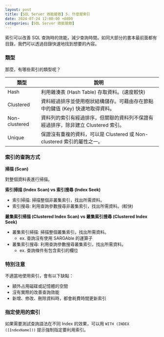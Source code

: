```yaml
---
layout: post
title: [SQL Server 效能搶救] 5. 什麼是索引
date: 2024-07-24 12:00:00 +0800
categories: [SQL Server 效能搶救]
--- 
```


索引可以改善 SQL 查詢時的效能，減少查詢時間。如同大部分的書本最前面都有目錄，我們可以透過目錄快速地找到想要的內容。

### 類型

那麼，有哪些索引的類型呢？  

| 類型 | 說明 |
| --- | --- |
| Hash | 利用雜湊表 (Hash Table) 存取資料。(速度較快) |
| Clustered | 資料經過排序並使用樹狀結構儲存。可藉由存在節點中的鍵值 (Key) 快速地取得資料。 |
| Non-clustered | 資料列的索引有經過排序，但關聯的資料列不保證有經過排序，除非建立 Clustered 索引。|
| Unique | 保證沒有重複的資料，可以是 Clustered 或 Non-clustered 索引的屬性之一。|

### 索引的查詢方式

**掃描 (Scan)**

對整個資料表進行掃描。

**索引掃描 (Index Scan) vs 索引搜尋 (Index Seek)**

- 索引掃描: 掃描整個非叢集索引，找出所需資料。
- 索引搜尋: 利用查詢參數搜尋非叢集索引，找出所需資料。(較快)

**叢集索引掃描 (Clustered Index Scan) vs 叢集索引搜尋 (Clustered Index Seek)**

- 叢集索引掃描: 掃描整個叢集索引，找出所需資料。
  - ex. 查詢沒有使用 SARGAble 的運算子
- 叢集索引搜尋: 利用查詢參數搜尋叢集索引，找出所需資料。
  - ex. 查詢條件有包含索引的欄位

### 特別注意

不適當地使用索引，會有以下缺點：

- 額外占用磁碟或記憶體的空間
- 沒有實際的改善查詢效能
- 新增、修改、刪除資料時，都會耗費時間更新索引

### 指定使用的索引

如果需要測試查詢語法在不同 Index 的效果，可以用 `WITH (INDEX ([IndexName]))` 提示強制指定要利用索引。